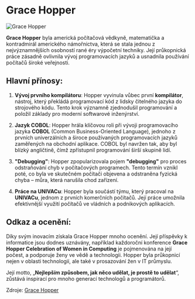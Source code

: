 
# Grace Hopper
![Grace Hopper](https://upload.wikimedia.org/wikipedia/commons/thumb/a/ad/Commodore_Grace_M._Hopper%2C_USN_%28covered%29.jpg/800px-Commodore_Grace_M._Hopper%2C_USN_%28covered%29.jpg)

**Grace Hopper** byla americká počítačová vědkyně, matematička a kontradmirál amerického námořnictva, která se stala jednou z nejvýznamnějších osobností rané éry výpočetní techniky. Její průkopnická práce zásadně ovlivnila vývoj programovacích jazyků a usnadnila používání počítačů široké veřejnosti.

## Hlavní přínosy:

1. **Vývoj prvního kompilátoru**: Hopper vyvinula vůbec první **kompilátor**, nástroj, který překládá programovací kód z lidsky čitelného jazyka do strojového kódu. Tento krok významně zjednodušil programování a položil základy pro moderní softwarové inženýrství.

2. **Jazyk COBOL**: Hopper hrála klíčovou roli při vývoji programovacího jazyka **COBOL** (Common Business-Oriented Language), jednoho z prvních univerzálních a široce používaných programovacích jazyků zaměřených na obchodní aplikace. COBOL byl navržen tak, aby byl blízký angličtině, čímž zpřístupnil programování širší skupině lidí.

3. **"Debugging"**: Hopper zpopularizovala pojem **"debugging"** pro proces odstraňování chyb v počítačových programech. Tento termín vznikl poté, co byla ve skutečném počítači objevena a odstraněna fyzická chyba – můra, která narušila chod zařízení.

4. **Práce na UNIVACu**: Hopper byla součástí týmu, který pracoval na **UNIVACu**, jednom z prvních komerčních počítačů. Její práce umožnila efektivnější využití počítačů ve vládních a podnikových aplikacích.

## Odkaz a ocenění:
Díky svým inovacím získala Grace Hopper mnoho ocenění. Její příspěvky k informatice jsou dodnes uznávány, například každoroční konference **Grace Hopper Celebration of Women in Computing** je pojmenována na její počest, a podporuje ženy ve vědě a technologii. Hopper byla průkopnicí nejen v oblasti technologií, ale také v prosazování žen v IT průmyslu.

Její motto, „**Nejlepším způsobem, jak něco udělat, je prostě to udělat**“, zůstává inspirací pro mnoho generací technologů a programátorů.

Zdroje: 	[Grace Hopper](https://en.wikipedia.org/wiki/Grace_Hopper)
